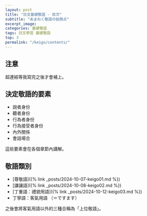 ```yaml
---
layout: post
title: "日文基礎敬語 - 目次"
subtitle: "あまねく敬語の始発点"
excerpt_image: 
categories: 基礎敬語
tags: 日文學習 基礎敬語
top: 3
permalink: "/keigo/contents/"
---
```


## 注意

超連結等我寫完之後才會補上。

## 決定敬語的要素

- 說者身份
- 聽者身份
- 行為者身份
- 行為接受者身份
- 內外關係
- 會話場合

這些要素會在各個章節內講解。

## 敬語類別
- [尊敬語]({% link _posts/2024-10-07-keigo01.md %})
- [謙讓語]({% link _posts/2024-10-08-keigo02.md %})
- [丁重語：禮貌用語]({% link _posts/2024-10-12-keigo03.md %})
- 丁寧語：客氣用語 （＝ですます）

之後會將客氣用語以外的三種合稱為「上位敬語」。